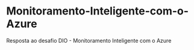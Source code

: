# Monitoramento-Inteligente-com-o-Azure
Resposta ao desafio DIO - Monitoramento Inteligente com o Azure
